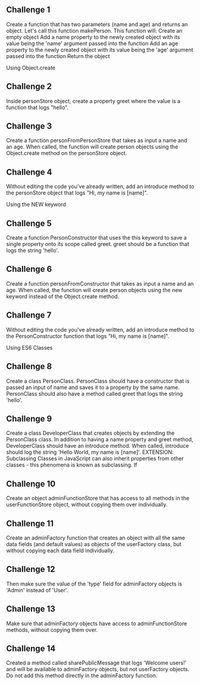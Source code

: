 ## Challenge 1
Create a function that has two parameters (name and age) and returns an object. Let's call this function makePerson. This function will:
Create an empty object
Add a name property to the newly created object with its value being the 'name' argument passed into the function
Add an age property to the newly created object with its value being the 'age' argument passed into the function
Return the object

Using Object.create

## Challenge 2
Inside personStore object, create a property greet where the value is a function that logs "hello".

## Challenge 3
Create a function personFromPersonStore that takes as input a name and an age. When called, the function will create person objects using the Object.create method on the personStore object.

## Challenge 4
Without editing the code you've already written, add an introduce method to the personStore object that logs "Hi, my name is [name]".

Using the NEW keyword

## Challenge 5
Create a function PersonConstructor that uses the this keyword to save a single property onto its scope called greet. greet should be a function that logs the string 'hello'.

## Challenge 6
Create a function personFromConstructor that takes as input a name and an age. When called, the function will create person objects using the new keyword instead of the Object.create method.

## Challenge 7
Without editing the code you've already written, add an introduce method to the PersonConstructor function that logs "Hi, my name is [name]".

Using ES6 Classes
## Challenge 8
Create a class PersonClass. PersonClass should have a constructor that is passed an input of name and saves it to a property by the same name. PersonClass should also have a method called greet that logs the string 'hello'.

## Challenge 9
Create a class DeveloperClass that creates objects by extending the PersonClass class. In addition to having a name property and greet method, DeveloperClass should have an introduce method. When called, introduce should log the string 'Hello World, my name is [name]'.
EXTENSION: Subclassing
Classes in JavaScript can also inherit properties from other classes - this phenomena is known as subclassing. If 


## Challenge 10
Create an object adminFunctionStore that has access to all methods in the userFunctionStore object, without copying them over individually.

## Challenge 11
Create an adminFactory function that creates an object with all the same data fields (and default values) as objects of the userFactory class, but without copying each data field individually.

## Challenge 12
Then make sure the value of the 'type' field for adminFactory objects is 'Admin' instead of 'User'.

## Challenge 13
Make sure that adminFactory objects have access to adminFunctionStore methods, without copying them over.

## Challenge 14
Created a method called sharePublicMessage that logs 'Welcome users!' and will be available to adminFactory objects, but not userFactory objects. Do not add this method directly in the adminFactory function.
